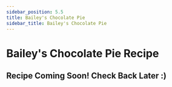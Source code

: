 ```yaml
---
sidebar_position: 5.5
title: Bailey's Chocolate Pie
sidebar_title: Bailey's Chocolate Pie
---
```


# Bailey's Chocolate Pie Recipe

## Recipe Coming Soon! Check Back Later :)